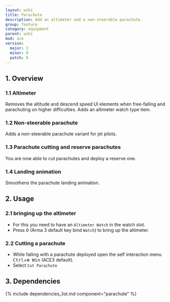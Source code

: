```yaml
---
layout: wiki
title: Parachute
description: Add an altimeter and a non-steerable parachute.
group: feature
category: equipment
parent: wiki
mod: ace
version:
  major: 3
  minor: 0
  patch: 0
---
```


## 1. Overview

### 1.1 Altimeter
Removes the altitude and descend speed UI elements when free-falling and parachuting on higher difficulties. Adds an altimeter watch type item.

### 1.2 Non-steerable parachute
Adds a non-steerable parachute variant for jet pilots.

### 1.3 Parachute cutting and reserve parachutes
You are now able to cut parachutes and deploy a reserve one.

### 1.4 Landing animation
Smoothens the parachute landing animation.

## 2. Usage

### 2.1 bringing up the altimeter
- For this you need to have an `Altimeter Watch` in the watch slot.
- Press <kbd>O</kbd> (Arma 3 default key bind `Watch`) to bring up the altimeter.

### 2.2 Cutting a parachute
- While falling with a parachute deployed open the self interaction menu <kbd>Ctrl</kbd>+<kbd>⊞&nbsp;Win</kbd> (ACE3 default).
- Select `Cut Parachute`

## 3. Dependencies

{% include dependencies_list.md component="parachute" %}
